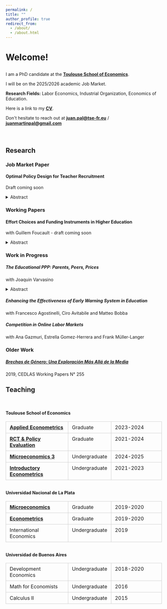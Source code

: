 ```yaml
---
permalink: /
title: ""
author_profile: true
redirect_from: 
  - /about/
  - /about.html
---
```



# Welcome!

<p style="margin-bottom:0.75cm;">
</p>

I am a PhD candidate at the <a href="https://www.tse-fr.eu/" target="_blank" rel="noopener noreferrer"><b>Toulouse School of Economics</b></a>. 

I will be on the 2025/2026 academic Job Market.

<span class="highlighted">**Research Fields:**</span> Labor Economics, Industrial Organization, Economics of Education.

Here is a link to my <a href="/files/pal-cv.pdf" target="_blank" rel="noopener noreferrer"><b>CV</b></a>.

Don't hesitate to reach out at [**juan.pal@tse-fr.eu**](mailto:juan.pal@tse-fr.eu) / [**juanmartinpal@gmail.com**](mailto:juanmartinpal@gmail.com) 



<div style="margin-top: 1.5em; margin-bottom: 1.5em;">
  <!-- CV -->
  <!-- <a href="/files/pal-cv.pdf" target="_blank" rel="noopener noreferrer" title="CV" style="display:inline-block; margin-right:10px; text-decoration:none;">
    <span class="icon-btn">
      <i class="fas fa-file-alt"></i>
    </span>
  </a> -->
  <!-- Email -->
  <!-- <a href="mailto:juan.pal@tse-fr.eu" target="_blank" rel="noopener noreferrer" title="Email" style="display:inline-block; margin-right:10px; text-decoration:none;">
    <span class="icon-btn">
      <i class="fas fa-envelope"></i>
    </span>
  </a> -->
  <!-- Google Scholar -->
  <a href="https://scholar.google.com/citations?user=hJfPLwIAAAAJ" target="_blank" rel="noopener noreferrer" title="Google Scholar" style="display:inline-block; margin-right:10px; text-decoration:none;">
    <span class="icon-btn" style="font-size:22px;">
      <i class="fas fa-graduation-cap"></i>
    </span>
  </a>
  <!-- SSRN -->
  <a href="https://papers.ssrn.com/sol3/cf_dev/AbsByAuth.cfm?per_id=7817462" target="_blank" rel="noopener noreferrer" title="SSRN" style="display:inline-block; margin-right:10px; text-decoration:none;">
    <span class="icon-btn">
      <i class="ai ai-ssrn"></i>
    </span>
  </a>
  <!-- LinkedIn -->
  <a href="https://www.linkedin.com/in/jmpal" target="_blank" rel="noopener noreferrer" title="LinkedIn" style="display:inline-block; margin-right:10px; text-decoration:none;">
    <span class="icon-btn">
      <i class="fab fa-linkedin-in"></i>
    </span>
  </a>
  <!-- Twitter -->
  <a href="https://twitter.com/juanmpal" target="_blank" rel="noopener noreferrer" title="Twitter" style="display:inline-block; margin-right:10px; text-decoration:none;">
    <span class="icon-btn">
      <i class="fab fa-twitter"></i>
    </span>
  </a>
</div>





## Research


### Job Market Paper

#### Optimal Policy Design for Teacher Recruitment
<p class="coauthors">Draft coming soon</p>

<details>

<summary>Abstract</summary>

<p> This paper studies the design of higher education policies targeted at improving teacher recruitment. I leverage the introduction of a policy in Chile that aimed to raise teacher quality by crowding-in higher performing students into Education programs, while crowding-out the lower-performing ones. Exploiting the sharp assignment rule I estimate that, at the threshold, enrollment of high performing students at teacher colleges increased by 42%, with low-income students coming disproportionately from non-enrollment. The policy generated a positive composition effect of 0.25SD in test scores, which lead to an increase in 0.11SD in Teacher Value Added and 0.12SD in Teaching Skills. I develop a general equilibrium model of the higher education market. In doing so, I present a novel method for solving discrete-continuous games in large markets. Counterfactual simulations show that alternative policies can improve the distribution of students that enroll in Education programs. The distribution of college quality limits the impact on Teacher Value Added, while Targeting the policy to low-income students can yield further gains at no additional cost. </p>

</details>


### Working Papers


#### Effort Choices and Funding Instruments in Higher Education
<p class="coauthors">with Guillem Foucault - draft coming soon</p>

<details>

<summary>Abstract</summary>

<p>This paper examines the effects of Free College policies on student enrollment and academic performance, with a focus on the 2016 Chilean reform that granted tuition-free higher education to students from the lowest five income deciles. Using a difference-in-differences approach, we find that Free College increased enrollment and persistence in higher education but had modest effects on graduation and dropout rates. To disentangle the role of student effort from selection effects, we develop a structural model in which students choose effort levels in response to financial incentives. Our results highlight that while Free College expands access, it may also weaken performance incentives due to the removal of academic progress requirements. Counterfactual simulations suggest that alternative funding mechanisms could improve both access and academic outcomes by balancing affordability and incentives for effort. </p>

</details>



### Work in Progress


##### The Educational PPP: Parents, Peers, Prices
<p class="coauthors">with Joaquin Varvasino</p>

<details>

<summary>Abstract</summary>

<p> This paper studies the roles of financial constraints and information frictions in enrollment and progression in higher education. Our results show that subsidies increase university access, peers enhance enrollment and match quality, and parental exposure to university causally affects children’s university enrollment. We build a dynamic structural model that quantifies these mechanisms and evaluates equity-oriented education policies.</p>

</details>

##### Enhancing the Effectiveness of Early Warning System in Education
<p class="coauthors">with Francesco Agostinelli, Ciro Avitabile and Matteo Bobba</p>

##### Competition in Online Labor Markets
<p class="coauthors">with Ana Gazmuri, Estrella Gomez-Herrera and Frank Müller-Langer</p>



### Older Work


##### <a href="https://www.cedlas.econo.unlp.edu.ar/wp/wp-content/uploads/doc_cedlas255.pdf" target="_blank" rel="noopener noreferrer" style="color:var(--global-text-color)">Brechas de Género: Una Exploración Más Allá de la Media</a>
<p class="coauthors">2019, CEDLAS Working Papers N° 255</p>







## Teaching

<br>



<!-- Toulouse School of Economics -->
<h4>Toulouse School of Economics</h4>
<table class="responsive-table" style="border-collapse:collapse;table-layout:fixed;margin-bottom:32px;">
  <colgroup>
    <col style="width:40%;">
    <col style="width:27.5%;">
    <col style="width:32.5%;">
  </colgroup>
  <tbody>
    <tr>
      <td style="border:1px solid #ccc;padding:8px 12px;text-align:left;vertical-align:top;"><a href="/files/pal-syllabus-tse-applied-econometrics.pdf" target="_blank" rel="noopener noreferrer"><b>Applied Econometrics</b></a></td>
      <td style="border:1px solid #ccc;padding:8px 12px;text-align:left;vertical-align:top;">Graduate</td>
      <td style="border:1px solid #ccc;padding:8px 12px;text-align:left;vertical-align:top;">2023-2024</td>
    </tr>
    <tr>
      <td style="border:1px solid #ccc;padding:8px 12px;text-align:left;vertical-align:top;"><a href="/files/pal-syllabus-tse-rct.pdf" target="_blank" rel="noopener noreferrer"><b>RCT &amp; Policy Evaluation</b></a></td>
      <td style="border:1px solid #ccc;padding:8px 12px;text-align:left;vertical-align:top;">Graduate</td>
      <td style="border:1px solid #ccc;padding:8px 12px;text-align:left;vertical-align:top;">2021-2024</td>
    </tr>
    <tr>
      <td style="border:1px solid #ccc;padding:8px 12px;text-align:left;vertical-align:top;"><a href="/files/pal-syllabus-tse-micro3.pdf" target="_blank" rel="noopener noreferrer"><b>Microeconomics 3</b></a></td>
      <td style="border:1px solid #ccc;padding:8px 12px;text-align:left;vertical-align:top;">Undergraduate</td>
      <td style="border:1px solid #ccc;padding:8px 12px;text-align:left;vertical-align:top;">2024-2025</td>
    </tr>
    <tr>
      <td style="border:1px solid #ccc;padding:8px 12px;text-align:left;vertical-align:top;"><a href="/files/pal-syllabus-tse-econometrics.pdf" target="_blank" rel="noopener noreferrer"><b>Introductory Econometrics</b></a></td>
      <td style="border:1px solid #ccc;padding:8px 12px;text-align:left;vertical-align:top;">Undergraduate</td>
      <td style="border:1px solid #ccc;padding:8px 12px;text-align:left;vertical-align:top;">2021-2023</td>
    </tr>
  </tbody>
</table>

<!-- Universidad Nacional de La Plata -->
<h4>Universidad Nacional de La Plata</h4>
<table class="responsive-table" style="border-collapse:collapse;table-layout:fixed;margin-bottom:32px;">
  <colgroup>
    <col style="width:40%;">
    <col style="width:27.5%;">
    <col style="width:32.5%;">
  </colgroup>
  <tbody>
    <tr>
      <td style="border:1px solid #ccc;padding:8px 12px;text-align:left;vertical-align:top;"><a href="/files/pal-syllabus-unlp-micro.pdf" target="_blank" rel="noopener noreferrer"><b>Microeconomics</b></a></td>
      <td style="border:1px solid #ccc;padding:8px 12px;text-align:left;vertical-align:top;">Graduate</td>
      <td style="border:1px solid #ccc;padding:8px 12px;text-align:left;vertical-align:top;">2019-2020</td>
    </tr>
    <tr>
      <td style="border:1px solid #ccc;padding:8px 12px;text-align:left;vertical-align:top;"><a href="/files/pal-syllabus-unlp-econometrics.pdf" target="_blank" rel="noopener noreferrer"><b>Econometrics</b></a></td>
      <td style="border:1px solid #ccc;padding:8px 12px;text-align:left;vertical-align:top;">Graduate</td>
      <td style="border:1px solid #ccc;padding:8px 12px;text-align:left;vertical-align:top;">2019-2020</td>
    </tr>
    <tr>
      <td style="border:1px solid #ccc;padding:8px 12px;text-align:left;vertical-align:top;">International Economics</td>
      <td style="border:1px solid #ccc;padding:8px 12px;text-align:left;vertical-align:top;">Undergraduate</td>
      <td style="border:1px solid #ccc;padding:8px 12px;text-align:left;vertical-align:top;">2019</td>
    </tr>
  </tbody>
</table>

<!-- Universidad de Buenos Aires -->
<h4>Universidad de Buenos Aires</h4>
<table class="responsive-table" style="border-collapse:collapse;table-layout:fixed;margin-bottom:32px;">
  <colgroup>
    <col style="width:40%;">
    <col style="width:27.5%;">
    <col style="width:32.5%;">
  </colgroup>
  <tbody>
    <tr>
      <td style="border:1px solid #ccc;padding:8px 12px;text-align:left;vertical-align:top;">Development Economics</td>
      <td style="border:1px solid #ccc;padding:8px 12px;text-align:left;vertical-align:top;">Undergraduate</td>
      <td style="border:1px solid #ccc;padding:8px 12px;text-align:left;vertical-align:top;">2018-2020</td>
    </tr>
    <tr>
      <td style="border:1px solid #ccc;padding:8px 12px;text-align:left;vertical-align:top;">Math for Economists</td>
      <td style="border:1px solid #ccc;padding:8px 12px;text-align:left;vertical-align:top;">Undergraduate</td>
      <td style="border:1px solid #ccc;padding:8px 12px;text-align:left;vertical-align:top;">2016</td>
    </tr>
    <tr>
      <td style="border:1px solid #ccc;padding:8px 12px;text-align:left;vertical-align:top;">Calculus II</td>
      <td style="border:1px solid #ccc;padding:8px 12px;text-align:left;vertical-align:top;">Undergraduate</td>
      <td style="border:1px solid #ccc;padding:8px 12px;text-align:left;vertical-align:top;">2015</td>
    </tr>
  </tbody>
</table>


